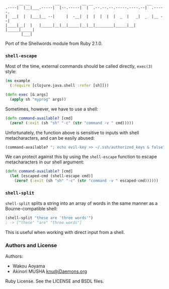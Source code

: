 ```
      __ __           __          __ __                        __
.----|  |__|___.-----|  |--.-----|  |  .--.--.--.-----.----.--|  .-----.
|  __|  |  |___|__ --|     |  -__|  |  |  |  |  |  _  |   _|  _  |__ --|
|____|__|  |   |_____|__|__|_____|__|__|________|_____|__| |_____|_____|
       |___|
```

Port of the Shellwords module from Ruby 2.1.0.

### `shell-escape`

Most of the time, external commands should be called directly, `exec(3)`
style:

```clojure
(ns example
  (:require [clojure.java.shell :refer [sh]]))

(defn exec [& args]
  (apply sh "myprog" args))
```

Sometimes, however, we have to use a shell:

```clojure
(defn command-available? [cmd]
  (zero? (:exit (sh "sh" "-c" (str "command -v " cmd)))))
```

Unfortunately, the function above is sensitive to inputs with shell
metacharacters, and can be easily abused:

```clojure
(command-available? "; echo evil-key >> ~/.ssh/authorized_keys & false")
```

We can protect against this by using the `shell-escape` function to escape
metacharacters in our shell argument:

```clojure
(defn command-available? [cmd]
  (let [escaped-cmd (shell-escape cmd)]
    (zero? (:exit (sh "sh" "-c" (str "command -v " escaped-cmd))))))
```

### `shell-split`

`shell-split` splits a string into an array of words in the same manner as a
Bourne-compatible shell:

```clojure
(shell-split "these are 'three words'")
; -> ["these" "are" "three words"]
```

This is useful when working with direct input from a shell.

### Authors and License

Authors:

* Wakou Aoyama
* Akinori MUSHA <knu@iDaemons.org>

Ruby License. See the LICENSE and BSDL files.
